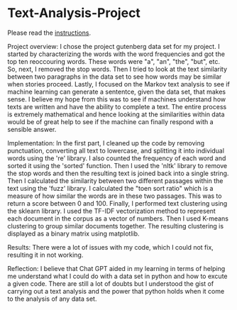 # Text-Analysis-Project
 
Please read the [instructions](instructions.md).


Project overview:
I chose the project gutenberg data set for my project. I started by characterizing the words with the word frequencies and got the top ten reoccouring words. These words were "a", "an", "the", "but", etc. So, next, I removed the stop words. Then I tried to look at the text similarity between two paragraphs in the data set to see how words may be similar when stories proceed. Lastly, I focused on the Markov text analysis to see if machine learning can generate a sententce, given the data set, that makes sense. I believe my hope from this was to see if machines understand how texts are written and have the ability to complete a text. The entire process is extremely mathematical and hence looking at the similarities within data would be of great help to see if the machine can finally respond with a sensible answer. 

Implementation:
In the first part, I cleaned up the code by removing punctuation, converting all text to lowercase, and splitting it into individual words using the 're' library. I also counted the frequency of each word and sorted it using the 'sorted' function. Then I used the 'nltk' library to remove the stop words and then the resulting text is joined back into a single string. Then I calculated the similarity between two different passages within the text using the 'fuzz' library. I calculated the "toen sort ratio" which is a measure of how similar the words are in these two passages. This was to return a score between 0 and 100. Finally, I performed text clustering using the sklearn library. I used the TF-IDF vectorization method to represent each document in the corpus as a vector of numbers. Then I used K-means clustering to group similar documents together. The resulting clustering is displayed as a binary matrix using matplotlib.

Results:
There were a lot of issues with my code, which I could not fix, resulting it in not working. 

Reflection: 
I believe that Chat GPT aided in my learning in terms of helping me understand what I could do with a data set in python and how to excute a given code. There are still a lot of doubts but I understood the gist of carrying out a text analysis and the power that python holds when it come to the analysis of any data set. 